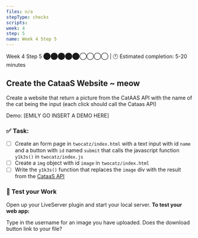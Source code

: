 ```yaml
---
files: n/a
stepType: checks
scripts: 
week: 4
step: 5
name: Week 4 Step 5
---
```


Week 4 Step 5 ⬤⬤⬤⬤⬤◯◯◯◯ | 🕐 Estimated completion: 5-20 minutes

## Create the CataaS Website ~ meow

Create a website that return a picture from the CatAAS API with the name of the cat being the input (each click should call the Cataas API)

Demo: [EMILY GO INSERT A DEMO HERE]

### ✅  Task:
- [ ] Create an form page in `twocatz/index.html`  with a text input with id `name` and a button with `id` named `submit` that calls the javascript function `y1k3s()` in `twocatz/index.js` 
- [ ] Create a `img` object with id `image` in `twocatz/index.html`
- [ ] Write the `y1k3s()` function that replaces the `image` div with the result from the [CataaS API](http://cataas.com/) 

### 🚧 Test your Work
Open up your LiveServer plugin and start your local server. **To test your web app:**

Type in the username for an image you have uploaded. Does the download button link to your file?
